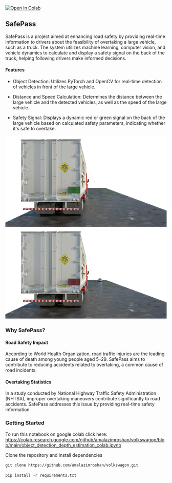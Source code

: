 

[![Open In Colab](https://colab.research.google.com/assets/colab-badge.svg)](https://colab.research.google.com/github/amalazimroshan/volkswagon/blob/main/object_detection_depth_estimation_colab.ipynb)


## SafePass

SafePass is a project aimed at enhancing road safety by providing real-time information to drivers about the feasibility of overtaking a large vehicle, such as a truck. The system utilizes machine learning, computer vision, and vehicle dynamics to calculate and display a safety signal on the back of the truck, helping following drivers make informed decisions.

#### Features

- Object Detection: Utilizes PyTorch and OpenCV for real-time detection of vehicles in front of the large vehicle.

- Distance and Speed Calculation: Determines the distance between the large vehicle and the detected vehicles, as well as the speed of the large vehicle.

- Safety Signal: Displays a dynamic red or green signal on the back of the large vehicle based on calculated safety parameters, indicating whether it's safe to overtake.

![SafePass](green_light.png)
![SafePass](red_light.png)

### Why SafePass?

#### Road Safety Impact
According to World Health Organization, road traffic injuries are the leading cause of death among young people aged 5–29. SafePass aims to contribute to reducing accidents related to overtaking, a common cause of road incidents.

#### Overtaking Statistics
In a study conducted by National Highway Traffic Safety Administration (NHTSA), improper overtaking maneuvers contribute significantly to road accidents. SafePass addresses this issue by providing real-time safety information.


### Getting Started

To run this notebook on google colab
click here: https://colab.research.google.com/github/amalazimroshan/volkswagon/blob/main/object_detection_depth_estimation_colab.ipynb

Clone the repository and install dependencies

```
git clone https://github.com/amalazimroshan/volkswagon.git

pip install -r requirements.txt
```
